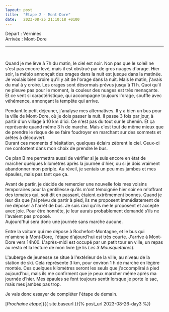 ```yaml
---
layout: post
title:  "Étape 2 - Mont-Dore"
date:   2023-08-25 21:10:18 +0100
---
```


Départ : Vernines  
Arrivée : Mont-Dore  

---
<br>

Quand je me lève à 7h du matin, le ciel est noir.
Non pas que le soleil ne s'est pas encore levé, mais il est obstrué par de gros nuages d'orage.
Hier soir, la météo annonçait des orages dans la nuit est jusque dans la matinée.
Je voulais bien croire qu'il y ait de l'orage dans la nuit.
Mais le matin, j'avais du mal à y croire.
Les orages sont désormais prévus jusqu'à 11 h.
Quoi qu'il ne pleuve pas pour le moment, la couleur des nuages est très menaçante.
Et ce vent si caractéristique, qui accompagne toujours l'orage, souffle avec véhémence, annonçant la tempête qui arrive.

Pendant le petit déjeuner, j'analyse mes alternatives.
Il y a bien un bus pour la ville de Mont-Dore, où je dois passer la nuit.
Il passe 3 fois par jour, à partir d'un village à 10 km d'ici.
Ce n'est pas du tout sur le chemin.
Et ça représente quand même 3 h de marche.
Mais c'est tout de même mieux que de prendre le risque de se faire foudroyer en marchant sur des sommets et arêtes à découvert.  
Durant ces moments d'hésitation, quelques éclairs zèbrent le ciel.
Ceux-ci me confortent dans mon choix de prendre le bus.

Ce plan B me permettra aussi de vérifier si je suis encore en état de marcher quelques kilomètres après la journée d'hier, ou si je dois vraiment abandonner mon périple.
Au réveil, je sentais un peu mes jambes et mes épaules, mais pas tant que ça.

Avant de partir, je décide de remercier une nouvelle fois mes voisins temporaires pour la gentillesse qu'ils m'ont témoignée hier soir en m'offrant des tomates qui, soit dit en passant, étaient extrêmement bonnes.
Quand je leur dis que j'ai prévu de partir à pied, ils me proposent immédiatement de me déposer à l'arrêt de bus.
Je suis ravi qu'ils me le proposent et accepte avec joie.
Pour être honnête, je leur aurais probablement demandé s'ils ne l'avaient pas proposé.  
Aujourd'hui sera donc une journée sans marche aucune.

Entre la voiture qui me dépose à Rochefort-Montagne, et le bus qui m'amène à Mont-Dore, l'étape d'ajourd'hui est très courte.
J'arrive à Mont-Dore vers 14h00.
L'après-midi est occupé par un petit tour en ville, un repas au resto et la lecture de mon livre (je lis _Les 3 Mousquetaires_).

L'auberge de jeunesse se situe à l'extérieur de la ville, au niveau de la station de ski.
Cela représente 3 km, pour environ 1 h de marche en légère montée.
Ces quelques kilomètres seront les seuls que j'accomplirai à pied aujourd'hui, mais ils me confirment que je peux marcher même après ma journée d'hier.
Mes épaules se font toujours sentir lorsque je porte le sac, mais mes jambes pas trop.

Je vais donc essayer de compléter l'étape de demain.

[_Prochaine étape_]({{ site.baseurl }}{% post_url 2023-08-26-day3 %})

